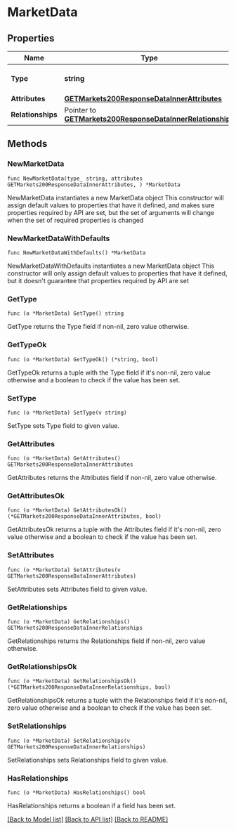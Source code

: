 # MarketData

## Properties

Name | Type | Description | Notes
------------ | ------------- | ------------- | -------------
**Type** | **string** | The resource&#39;s type | [default to "markets"]
**Attributes** | [**GETMarkets200ResponseDataInnerAttributes**](GETMarkets200ResponseDataInnerAttributes.md) |  | 
**Relationships** | Pointer to [**GETMarkets200ResponseDataInnerRelationships**](GETMarkets200ResponseDataInnerRelationships.md) |  | [optional] 

## Methods

### NewMarketData

`func NewMarketData(type_ string, attributes GETMarkets200ResponseDataInnerAttributes, ) *MarketData`

NewMarketData instantiates a new MarketData object
This constructor will assign default values to properties that have it defined,
and makes sure properties required by API are set, but the set of arguments
will change when the set of required properties is changed

### NewMarketDataWithDefaults

`func NewMarketDataWithDefaults() *MarketData`

NewMarketDataWithDefaults instantiates a new MarketData object
This constructor will only assign default values to properties that have it defined,
but it doesn't guarantee that properties required by API are set

### GetType

`func (o *MarketData) GetType() string`

GetType returns the Type field if non-nil, zero value otherwise.

### GetTypeOk

`func (o *MarketData) GetTypeOk() (*string, bool)`

GetTypeOk returns a tuple with the Type field if it's non-nil, zero value otherwise
and a boolean to check if the value has been set.

### SetType

`func (o *MarketData) SetType(v string)`

SetType sets Type field to given value.


### GetAttributes

`func (o *MarketData) GetAttributes() GETMarkets200ResponseDataInnerAttributes`

GetAttributes returns the Attributes field if non-nil, zero value otherwise.

### GetAttributesOk

`func (o *MarketData) GetAttributesOk() (*GETMarkets200ResponseDataInnerAttributes, bool)`

GetAttributesOk returns a tuple with the Attributes field if it's non-nil, zero value otherwise
and a boolean to check if the value has been set.

### SetAttributes

`func (o *MarketData) SetAttributes(v GETMarkets200ResponseDataInnerAttributes)`

SetAttributes sets Attributes field to given value.


### GetRelationships

`func (o *MarketData) GetRelationships() GETMarkets200ResponseDataInnerRelationships`

GetRelationships returns the Relationships field if non-nil, zero value otherwise.

### GetRelationshipsOk

`func (o *MarketData) GetRelationshipsOk() (*GETMarkets200ResponseDataInnerRelationships, bool)`

GetRelationshipsOk returns a tuple with the Relationships field if it's non-nil, zero value otherwise
and a boolean to check if the value has been set.

### SetRelationships

`func (o *MarketData) SetRelationships(v GETMarkets200ResponseDataInnerRelationships)`

SetRelationships sets Relationships field to given value.

### HasRelationships

`func (o *MarketData) HasRelationships() bool`

HasRelationships returns a boolean if a field has been set.


[[Back to Model list]](../README.md#documentation-for-models) [[Back to API list]](../README.md#documentation-for-api-endpoints) [[Back to README]](../README.md)


